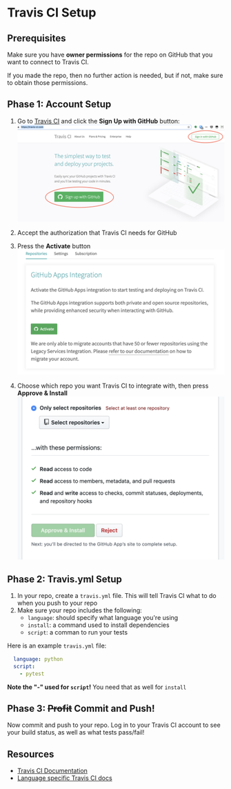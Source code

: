 # Travis CI Setup

## Prerequisites

Make sure you have **owner permissions** for the repo on GitHub that you want to connect to Travis CI.

If you made the repo, then no further action is needed, but if not, make sure to obtain those permissions.

## Phase 1: Account Setup

1. Go to [Travis CI](https://travis-ci.com/) and click the **Sign Up with GitHub** button:
![github signup](travis-assets/github-signup.png)

1. Accept the authorization that Travis CI needs for GitHub
1. Press the **Activate** button
![github activate](travis-assets/activate.png)
1. Choose which repo you want Travis CI to integrate with, then press **Approve & Install**
![github select](travis-assets/select.png)

## Phase 2: Travis.yml Setup

1. In your repo, create a `travis.yml` file. This will tell Travis CI what to do when you push to your repo
1. Make sure your repo includes the following:
    - `language`: should specify what language you're using
    - `install`: a command used to install dependencies
    - `script`: a comman to run your tests

Here is an example `travis.yml` file:

```yaml
  language: python
  script:
    - pytest
```

**Note the "-" used for `script`!** You need that as well for `install`

## Phase 3: ~~Profit~~ Commit and Push!

Now commit and push to your repo. Log in to your Travis CI account to see your build status, as well as what tests pass/fail!

## Resources

- [Travis CI Documentation](https://docs.travis-ci.com/)
- [Language specific Travis CI docs](https://docs.travis-ci.com/user/languages/)